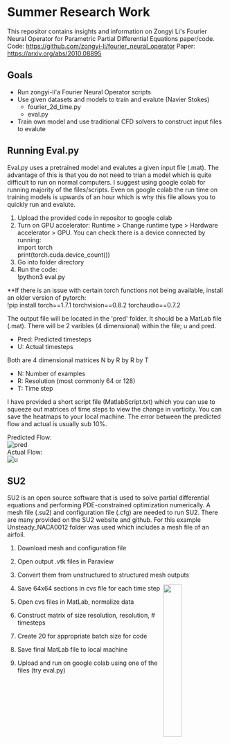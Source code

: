 # Summer Research Work

This repositor contains insights and information on Zongyi Li's Fourier Neural Operator for Parametric Partial Differential Equations paper/code. Code: https://github.com/zongyi-li/fourier_neural_operator Paper: https://arxiv.org/abs/2010.08895

## Goals
- Run zongyi-li'a Fourier Neural Operator scripts
- Use given datasets and models to train and evalute (Navier Stokes)
  -  fourier_2d_time.py
  -  eval.py
-  Train own model and use traditional CFD solvers to construct input files to evalute

## Running Eval.py

Eval.py uses a pretrained model and evalutes a given input file (.mat). The advantage of this is that you do not need to trian a model which is quite difficult to run on normal computers. I suggest using google colab for running majority of the files/scripts. Even on google colab the run time on training models is upwards of an hour which is why this file allows you to quickly run and evalute.
1. Upload the provided code in repositor to google colab
2. Turn on GPU accelerator: Runtime > Change runtime type > Hardware accelerator > GPU. You can check there is a device connected by running:  
import torch  
print(torch.cuda.device_count())
3. Go into folder directory
4. Run the code:  
!python3 eval.py

**If there is an issue with certain torch functions not being available, install an older version of pytorch:  
!pip install torch==1.7.1 torchvision==0.8.2 torchaudio==0.7.2

The output file will be located in the 'pred' folder. It should be a MatLab file (.mat). There will be 2 varibles (4 dimensional) within the file; u and pred.
- Pred: Predicted timesteps
- U: Actual timesteps

Both are 4 dimensional matrices N by R by R by T
- N: Number of examples
- R: Resolution (most commonly 64 or 128)
- T: Time step

I have provided a short script file (MatlabScript.txt) which you can use to squeeze out matrices of time steps to view the change in vorticity. You can save the heatmaps to your local machine. The error between the predicted flow and actual is usually sub 10%.

Predicted Flow:  
![pred](https://user-images.githubusercontent.com/57377860/129989716-d7246e90-2a73-4161-b56e-707da791035b.gif)  
Actual Flow:  
![u](https://user-images.githubusercontent.com/57377860/129989723-8c32c002-d5d4-45b9-a7f6-dc43bcd72424.gif)

## SU2
SU2 is an open source software that is used to solve partial differential equations and performing PDE-constrained optimization numerically. A mesh file (.su2) and configuration file (.cfg) are needed to run SU2. There are many provided on the SU2 website and github. For this example Unsteady_NACA0012 folder was used which includes a mesh file of an airfoil.
1. Download mesh and configuration file 
2. Open output .vtk files in Paraview 
3. Convert them from unstructured to structured mesh outputs
4. Save 64x64 sections in cvs file for each time step <img align="right" width=30%  src="https://user-images.githubusercontent.com/57377860/130001787-37932e53-a420-465d-bb91-8a1fa28df4f7.PNG">

5. Open cvs files in MatLab, normalize data
6. Construct matrix of size resolution, resolution, # timesteps
7. Create 20 for appropriate batch size for code
8. Save final MatLab file to local machine
9. Upload and run on google colab using one of the files (try eval.py)


